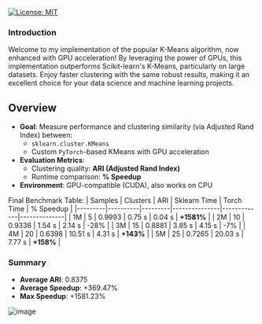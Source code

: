 [![License: MIT](https://img.shields.io/badge/License-MIT-yellow.svg)](LICENSE)

### Introduction

Welcome to my implementation of the popular K-Means algorithm, now enhanced with GPU acceleration! By leveraging the power of GPUs, this implementation outperforms Scikit-learn's K-Means, particularly on large datasets. Enjoy faster clustering with the same robust results, making it an excellent choice for your data science and machine learning projects.

## Overview

- **Goal**: Measure performance and clustering similarity (via Adjusted Rand Index) between:
  - `sklearn.cluster.KMeans`
  - Custom `PyTorch`-based KMeans with GPU acceleration
- **Evaluation Metrics**:
  - Clustering quality: **ARI (Adjusted Rand Index)**
  - Runtime comparison: **% Speedup**
- **Environment**: GPU-compatible (CUDA), also works on CPU

Final Benchmark Table:
| Samples | Clusters | ARI     | Sklearn Time | Torch Time | % Speedup   |
|---------|----------|---------|---------------|-------------|--------------|
| 1M      | 5        | 0.9993  | 0.75 s       | 0.04 s     | **+1581%**   |
| 2M      | 10       | 0.9336  | 1.54 s       | 2.14 s     | -28%         |
| 3M      | 15       | 0.8881  | 3.85 s       | 4.15 s     | -7%          |
| 4M      | 20       | 0.6398  | 10.51 s      | 4.31 s     | **+143%**    |
| 5M      | 25       | 0.7265  | 20.03 s      | 7.77 s     | **+158%**    |

### Summary

- **Average ARI**: 0.8375
- **Average Speedup**: +369.47%
- **Max Speedup**: +1581.23%

![image](https://github.com/user-attachments/assets/af8bd7a1-51b4-46bf-87eb-fe327abc9532)
